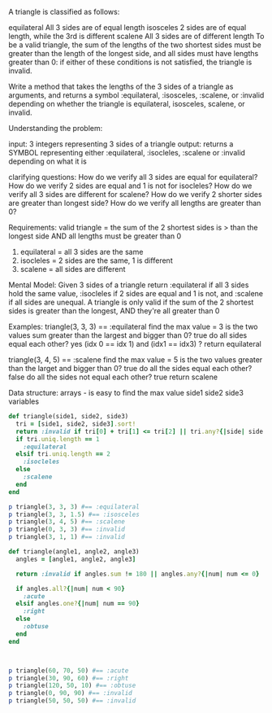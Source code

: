 A triangle is classified as follows:

equilateral All 3 sides are of equal length
isosceles 2 sides are of equal length, while the 3rd is different
scalene All 3 sides are of different length
To be a valid triangle, the sum of the lengths of the two shortest sides must be greater than the length of the longest side, and all sides must have lengths greater than 0: if either of these conditions is not satisfied, the triangle is invalid.

Write a method that takes the lengths of the 3 sides of a triangle as arguments, and returns a symbol :equilateral, :isosceles, :scalene, or :invalid depending on whether the triangle is equilateral, isosceles, scalene, or invalid.


Understanding the problem:

input: 3 integers representing 3 sides of a triangle
output: returns a SYMBOL representing either :equilateral, :isocleles, :scalene or :invalid depending on what it is

clarifying questions: 
How do we verify all 3 sides are equal for equilateral?
How do we verify 2 sides are equal and 1 is not for isocleles?
How do we verify all 3 sides are different for scalene?
How do we verify 2 shorter sides are greater than longest side?
How do we verify all lengths are greater than 0?    

Requirements:
valid triangle = the sum of the 2 shortest sides is > than the longest side
AND all lengths must be greater than 0 

1. equilateral = all 3 sides are the same
2. isocleles = 2 sides are the same, 1 is different
3. scalene = all sides are different

Mental Model: Given 3 sides of a triangle return :equilateral if all 3 sides hold the same value, :isocleles if 2 sides are equal and 1 is not, and :scalene if all sides are unequal. A triangle is only valid if the sum of the 2 shortest sides is greater than the longest, AND they're all greater than 0

Examples:
triangle(3, 3, 3) == :equilateral 
find the max value = 3
is the two values sum greater than the largest and bigger than 0? true
do all sides equal each other? yes (idx 0 == idx 1) and (idx1 == idx3) ? 
return equilateral

triangle(3, 4, 5) == :scalene
find the max value = 5
is the two values greater than the larget and bigger than 0? true
do all the sides equal each other? false
do all the sides not equal each other? true
return scalene

Data structure: 
arrays - is easy to find the max value
side1 side2 side3 variables 

```ruby
def triangle(side1, side2, side3)
  tri = [side1, side2, side3].sort!
  return :invalid if tri[0] + tri[1] <= tri[2] || tri.any?{|side| side <= 0}
  if tri.uniq.length == 1
    :equilateral
  elsif tri.uniq.length == 2
    :isocleles
  else
    :scalene
  end
end  

p triangle(3, 3, 3) #== :equilateral
p triangle(3, 3, 1.5) #== :isosceles
p triangle(3, 4, 5) #== :scalene
p triangle(0, 3, 3) #== :invalid
p triangle(3, 1, 1) #== :invalid
```

```ruby
def triangle(angle1, angle2, angle3)
  angles = [angle1, angle2, angle3]

  return :invalid if angles.sum != 180 || angles.any?{|num| num <= 0}

  if angles.all?{|num| num < 90}
    :acute
  elsif angles.one?{|num| num == 90}
    :right
  else
    :obtuse
  end
end



p triangle(60, 70, 50) #== :acute
p triangle(30, 90, 60) #== :right
p triangle(120, 50, 10) #== :obtuse
p triangle(0, 90, 90) #== :invalid
p triangle(50, 50, 50) #== :invalid
```

